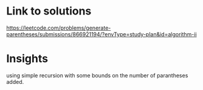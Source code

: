 # Link to solutions
https://leetcode.com/problems/generate-parentheses/submissions/866921194/?envType=study-plan&id=algorithm-ii

# Insights
using simple recursion with some bounds on the number of parantheses added.